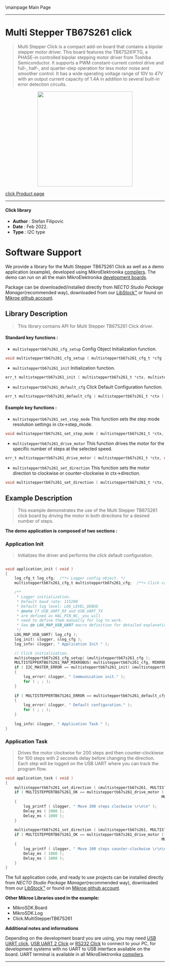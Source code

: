 \mainpage Main Page

---
# Multi Stepper TB67S261 click

> Multi Stepper Click is a compact add-on board that contains a bipolar stepper motor driver. This board features the TB67S261FTG, a PHASE-in controlled bipolar stepping motor driver from Toshiba Semiconductor. It supports a PWM constant-current control drive and full-, half-, and quarter-step operation for less motor noise and smoother control. It has a wide operating voltage range of 10V to 47V with an output current capacity of 1.4A in addition to several built-in error detection circuits.

<p align="center">
  <img src="https://download.mikroe.com/images/click_for_ide/multisteppertb67s261_click.png" height=300px>
</p>

[click Product page](https://www.mikroe.com/multi-stepper-click-tb67s261)

---


#### Click library

- **Author**        : Stefan Filipovic
- **Date**          : Feb 2022.
- **Type**          : I2C type


# Software Support

We provide a library for the Multi Stepper TB67S261 Click
as well as a demo application (example), developed using MikroElektronika
[compilers](https://www.mikroe.com/necto-studio).
The demo can run on all the main MikroElektronika [development boards](https://www.mikroe.com/development-boards).

Package can be downloaded/installed directly from *NECTO Studio Package Manager*(recommended way), downloaded from our [LibStock&trade;](https://libstock.mikroe.com) or found on [Mikroe github account](https://github.com/MikroElektronika/mikrosdk_click_v2/tree/master/clicks).

## Library Description

> This library contains API for Multi Stepper TB67S261 Click driver.

#### Standard key functions :

- `multisteppertb67s261_cfg_setup` Config Object Initialization function.
```c
void multisteppertb67s261_cfg_setup ( multisteppertb67s261_cfg_t *cfg );
```

- `multisteppertb67s261_init` Initialization function.
```c
err_t multisteppertb67s261_init ( multisteppertb67s261_t *ctx, multisteppertb67s261_cfg_t *cfg );
```

- `multisteppertb67s261_default_cfg` Click Default Configuration function.
```c
err_t multisteppertb67s261_default_cfg ( multisteppertb67s261_t *ctx );
```

#### Example key functions :

- `multisteppertb67s261_set_step_mode` This function sets the step mode resolution settings in ctx->step_mode.
```c
void multisteppertb67s261_set_step_mode ( multisteppertb67s261_t *ctx, uint8_t mode );
```

- `multisteppertb67s261_drive_motor` This function drives the motor for the specific number of steps at the selected speed.
```c
err_t multisteppertb67s261_drive_motor ( multisteppertb67s261_t *ctx, uint32_t steps, uint8_t speed );
```

- `multisteppertb67s261_set_direction` This function sets the motor direction to clockwise or counter-clockwise in ctx->direction.
```c
void multisteppertb67s261_set_direction ( multisteppertb67s261_t *ctx, uint8_t dir );
```

## Example Description

> This example demonstrates the use of the Multi Stepper TB67S261 click board by driving the motor in both directions for a desired number of steps.

**The demo application is composed of two sections :**

### Application Init

> Initializes the driver and performs the click default configuration.

```c

void application_init ( void )
{
    log_cfg_t log_cfg;  /**< Logger config object. */
    multisteppertb67s261_cfg_t multisteppertb67s261_cfg;  /**< Click config object. */

    /** 
     * Logger initialization.
     * Default baud rate: 115200
     * Default log level: LOG_LEVEL_DEBUG
     * @note If USB_UART_RX and USB_UART_TX 
     * are defined as HAL_PIN_NC, you will 
     * need to define them manually for log to work. 
     * See @b LOG_MAP_USB_UART macro definition for detailed explanation.
     */
    LOG_MAP_USB_UART( log_cfg );
    log_init( &logger, &log_cfg );
    log_info( &logger, " Application Init " );

    // Click initialization.
    multisteppertb67s261_cfg_setup( &multisteppertb67s261_cfg );
    MULTISTEPPERTB67S261_MAP_MIKROBUS( multisteppertb67s261_cfg, MIKROBUS_1 );
    if ( I2C_MASTER_ERROR == multisteppertb67s261_init( &multisteppertb67s261, &multisteppertb67s261_cfg ) ) 
    {
        log_error( &logger, " Communication init." );
        for ( ; ; );
    }
    
    if ( MULTISTEPPERTB67S261_ERROR == multisteppertb67s261_default_cfg ( &multisteppertb67s261 ) )
    {
        log_error( &logger, " Default configuration." );
        for ( ; ; );
    }
    
    log_info( &logger, " Application Task " );
}

```

### Application Task

> Drives the motor clockwise for 200 steps and then counter-clockiwse for 100 steps with 2 seconds delay before changing the direction.
Each step will be logged on the USB UART where you can track the program flow.

```c
void application_task ( void )
{
    multisteppertb67s261_set_direction ( &multisteppertb67s261, MULTISTEPPERTB67S261_DIR_CW );
    if ( MULTISTEPPERTB67S261_OK == multisteppertb67s261_drive_motor ( &multisteppertb67s261, 200, 
                                                                     MULTISTEPPERTB67S261_SPEED_FAST ) )
    {
        log_printf ( &logger, " Move 200 steps clockwise \r\n\n" );
        Delay_ms ( 1000 );
        Delay_ms ( 1000 );
    }
    
    multisteppertb67s261_set_direction ( &multisteppertb67s261, MULTISTEPPERTB67S261_DIR_CCW );
    if ( MULTISTEPPERTB67S261_OK == multisteppertb67s261_drive_motor ( &multisteppertb67s261, 100,
                                                                     MULTISTEPPERTB67S261_SPEED_FAST ) )
    {
        log_printf ( &logger, " Move 100 steps counter-clockwise \r\n\n" );
        Delay_ms ( 1000 );
        Delay_ms ( 1000 );
    }
}
```

The full application code, and ready to use projects can be installed directly from *NECTO Studio Package Manager*(recommended way), downloaded from our [LibStock&trade;](https://libstock.mikroe.com) or found on [Mikroe github account](https://github.com/MikroElektronika/mikrosdk_click_v2/tree/master/clicks).

**Other Mikroe Libraries used in the example:**

- MikroSDK.Board
- MikroSDK.Log
- Click.MultiStepperTB67S261

**Additional notes and informations**

Depending on the development board you are using, you may need
[USB UART click](https://www.mikroe.com/usb-uart-click),
[USB UART 2 Click](https://www.mikroe.com/usb-uart-2-click) or
[RS232 Click](https://www.mikroe.com/rs232-click) to connect to your PC, for
development systems with no UART to USB interface available on the board. UART
terminal is available in all MikroElektronika
[compilers](https://shop.mikroe.com/compilers).

---
